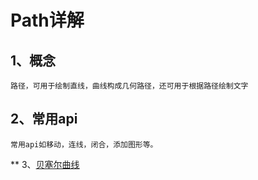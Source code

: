 # Path详解

## 1、概念
    路径，可用于绘制直线，曲线构成几何路径，还可用于根据路径绘制文字
## 2、常用api
    常用api如移动，连线，闭合，添加图形等。
** 3、[贝塞尔曲线](https://github.com/zh405557524/AndroidNote2/blob/master/CustomView/Advance/%5B06%5DPath_Bezier.md)


























